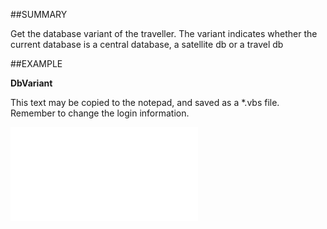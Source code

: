 

##SUMMARY

Get the database variant of the traveller. The variant indicates whether the current database is a central database, a satellite db or a travel db


##EXAMPLE

**DbVariant**

This text may be copied to the notepad, and saved as a *.vbs file. Remember to change the login information.

![](../../Examples/vbs/SOTravelInfo.DbVariant.vbs.txt)





